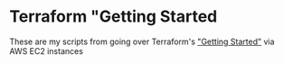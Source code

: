 # Terraform "Getting Started
These are my scripts from going over Terraform's ["Getting Started"](https://learn.hashicorp.com/terraform/getting-started) via AWS EC2 instances
